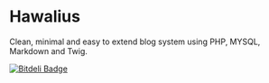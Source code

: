 Hawalius
====

Clean, minimal and easy to extend blog system using PHP, MYSQL, Markdown and Twig.


[![Bitdeli Badge](https://d2weczhvl823v0.cloudfront.net/hawalius/app/trend.png)](https://bitdeli.com/free "Bitdeli Badge")

